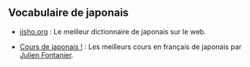 ## Vocabulaire de japonais

* <a href="http://www.jisho.org/" target="_blank">jisho.org</a> : Le meilleur dictionnaire de japonais sur le web.

* <a href="https://www.youtube.com/channel/UChFfLNTK64xQj7NscGmLLLg/videos" target="_blank">Cours de japonais !</a> : Les meilleurs cours en français de japonais par <a href="https://twitter.com/JulienFontanier" target="_blank">Julien Fontanier</a>.
